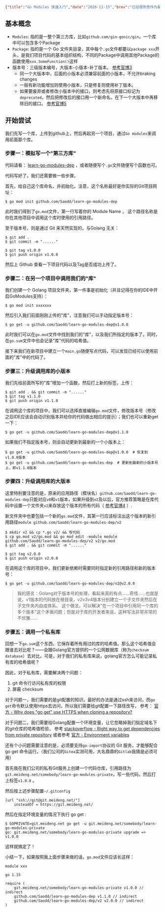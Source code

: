 ```json lw-blog-meta
{"title":"Go Modules 快速入门","date":"2020-11-15","brev":"已经很熟悉作为最下游的调包侠如何使用 Go Modules ，今天来研究一下作为上游的第三方库的编写者应该如何使用这套体系来创建规范的库供他人使用。","tags":["Golang"],"path":"blog/2020/201115-GoModules教程.md"}
```


## 基本概念

- `Modules`: 指的是一整个第三方库，比如`github.com/gin-gonic/gin`，一个库中可以包含多个Package
- `Package`: 指的是一个 Go 文件夹目录，其中每个`.go`文件都要以`package xxx`开头，是我们项目代码的基本组织结构，不同的Package中调用其他Package的函数使用`xxx.SomeFunction()`这样
- 版本号：三级版本编号，大版本-小版本-补丁版本。 [参考官博3](https://blog.golang.org/publishing-go-modules) 
    + 同一个大版本中，后面的小版本必须兼容前面的小版本，不允许braking changes
    + 一般有新功能增加则使用小版本，只是修复则使用补丁版本。
    + 如果要废弃或者修改小版本中的接口，则考虑先将原接口标记为`deprecated`，然后把修改后的接口用一个新命名。在下一个大版本中再移除旧的接口。 [参考官博5](https://blog.golang.org/module-compatibility)

## 开始尝试

我们先写一个库，上传到github上，然后再起另一个项目，通过`Go modules`来调用前面那个库。

### 步骤一：模拟写一个"第三方库"

代码请看： [learn-go-modules-dep](https://github.com/Saodd/learn-go-modules-dep) ，或者随便写个`.go`文件随便写个函数也可。

代码写好了，我们还需要做一些步骤。

首先，给自己这个库命名，并初始化。注意，这个名称最好是你实际的Git项目网址：

```shell script
$ go mod init github.com/Saodd/learn-go-modules-dep 
```

此时我们得到了`go.mod`文件，第一行写着你的 Module Name ， 这个路径名称是你在其他项目中调用这个库时使用的引用路径。

至于版本号，则是通过 Git 来天然实现的，与Golang 无关：

```shell script
$ git add .
$ git commit -m "......"

$ git tag v1.0.0
$ git push origin v1.0.0
```

然后上 Github 查看一下项目代码以及Tag是否成功上传了。

### 步骤二：在另一个项目中调用我们的"库"

我们创建一个 Golang 项目文件夹，第一件事是初始化（并且记得在你的IDE中开启GoModules支持）：

```shell script
$ go mod init xxxxxxx
```

然后引入我们前面刚刚上传的"库"，注意我们可以手动指定版本号：

```shell script
$ go get -u github.com/Saodd/learn-go-modules-dep@v1.0.0
```

此时我们可以在`go.mod`文件中找到我们的"库"，以及我们所指定的版本了。同时，在`go.sum`文件中也会记录"库"代码的哈希值。

接下来我们在新项目中建立一个`main.go`随便写点代码，可以发现已经可以使用前面的"库"中的代码了。

### 步骤三：升级调用库的小版本

我们先给前面所写的"库"增加一个函数，然后打上新的标签，上传：

```shell script
$ git add . && git commit -m "......"
$ git tag v1.1.0
$ git push origin v1.1.0
```

在调用这个库的项目中，我们可以选择直接编辑`go.mod`文件，修改版本号（修改之后IDE应该会自动识别版本并给你的代码做出相应的提示）；我们也可以重新get一下：

```shell script
$ go get -u github.com/Saodd/learn-go-modules-dep@v1.1.0
```

如果我们不指定版本号，则会自动更新到最新的一个小版本上：

```shell script
$ go get -u github.com/Saodd/learn-go-modules-dep@v1.0.0  # 恢复到v1.0.0版本
$ go get -u github.com/Saodd/learn-go-modules-dep  # 更新到最新的小版本号上，即v1.1.0版本
```

### 步骤四：升级调用库的大版本

这里特别要注意的是，原来的应用路径（模块名）`github.com/Saodd/learn-go-modules-dep`只能对应`v0`和`v1`版本，如果升级到`v2`及以后，官方推荐策略是在库代码中设置一个文件夹`v2`来存放这个版本的所有代码（ [参考官博4](https://blog.golang.org/v2-go-modules) ）.

新文件夹中也要包括一个新的`go.mod`文件，其第一行应该标注出这个版本的新引用路径`module github.com/Saodd/learn-go-modules-dep/v2`

```shell script
$ mkdir v2 && cp *.go v2/ && 写代码
$ cp go.mod v2/go.mod && go mod edit -module module github.com/Saodd/learn-go-modules-dep/v2 v2/go.mod
$ git add . && git commit -m "......"

$ git tag v2.0.0
$ git push origin v2.0.0
```

在调用这个库的项目中，我们更新依赖时需要同时指定新的引用路径和新的版本号：

```shell script
$ go get -u github.com/Saodd/learn-go-modules-dep/v2@v2.0.0
```

> 我的感言：Golang对于版本号的处理，看起来真的有点……奇怪……也就是说，v1版本的代码放在根目录，v2v3v4版本分别建立一个子文件夹然后在子文件夹内自成体系。
> 这个做法，可以解决"在一个项目中引用同一个库的多个版本"这个矛盾问题；但是对于库的开发者来说，这种写法非常非常的不优雅……

### 步骤五：调用一个私有库

回想一下`go.sum`这个东西，它保存着所有用过的库的哈希值。那么这个哈希值会跟谁去对比呢？——会跟Golang官方提供的一个公网数据库（称为`checksum database`）去对比。可是，对于我们的私有库来说，golang官方怎么可能记录私有库的哈希值呢？

因此，对于私有库，需要解决两个问题：

1. git 命令行访问私有库的权限
2. 屏蔽 checksum

对于问题一，我们需要的是git配置的知识。最好的办法是通过ssh来访问，而`go get`命令默认使用https去访问，所以我们需要给git配置一下路径改写，
参考： [官方 - Why does "go get" use HTTPS when cloning a repository?](https://golang.org/doc/faq#git_https)

对于问题二，我们需要给Golang配置一个环境变量，让它忽略掉我们指定域名下的git仓库的哈希值检验，
参考 [stackoverflow - Right way to get dependencies from private repository](https://stackoverflow.com/questions/60585302/right-way-to-get-dependencies-from-private-repository)
或者参考 [官方 - Environment variables](https://golang.org/cmd/go/#hdr-Environment_variables)

还有个小问题需要注意的是，必须要支持`go-import`协议的 Git 服务，才能够配合 go get 命令运行。（我们公司的`Gitea`实测可用，大名鼎鼎的`Gitlab`我猜是必须可用）

首先我在我们公司的私有Git服务上创建一个代码仓库，引用路径为`git.meideng.net/somebody/learn-go-modules-private`，写一些代码，然后打上标签`v1.0.0` 。

然后按上述步骤配置`~/.gitconfig`

```text
[url "ssh://git@git.meideng.net/"]
	insteadOf = https://git.meideng.net/
```

然后在指定环境变量的情况下执行 go get :

```shell script
$ GOPRIVATE=git.meideng.net go get -u git.meideng.net/somebody/learn-go-modules-private
go: git.meideng.net/somebody/learn-go-modules-private upgrade => v1.0.0
```

这样就搞定了！

小结一下，如果按照我上面步骤来做的话，`go.mod`文件应该长这样：

```text
module xxx

go 1.15

require (
	git.meideng.net/somebody/learn-go-modules-private v1.0.0 // indirect
	github.com/Saodd/learn-go-modules-dep v1.1.0 // indirect
	github.com/Saodd/learn-go-modules-dep/v2 v2.0.0 // indirect
)
```
